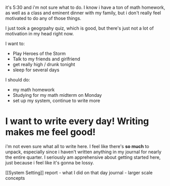 it's 5:30 and i'm not sure what to do. I know i have a ton of math homework, as well as a class and eminent dinner with my family, but i don't really feel motivated to do any of those things.

I just took a geogrpahy quiz, which is good, but there's just not a lot of motivation in my head right now.

I want to:
- Play Heroes of the Storm
- Talk to my friends and girlfriend
- get really high / drunk tonight
- sleep for several days


I should do:
- my math homework
- Studying for my math midterm on Monday
- set up my system, continue to write more


# I want to write every day! Writing makes me feel good!



i'm not even sure what all to write here. I feel like there's **so much** to unpack, especially since i haven't written anything in my journal for nearly the entire quarter. I seriously am apprehensive about getting started here, just because i feel like it's gonna be lossy.


[[System Setting]]
report - what I did on that day
journal - larger scale concepts

